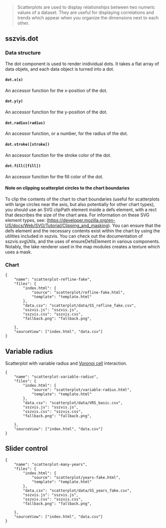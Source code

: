 > Scatterplots are used to display relationships between two numeric values of a dataset. They are
> useful for displaying correlations and trends which appear when you organize the dimensions next
> to each other.

## sszvis.dot

### Data structure

The dot component is used to render inidividual dots. It takes a flat array of data objets, and each
data object is turned into a dot.

#### `dot.x(x)`

An accessor function for the x-position of the dot.

#### `dot.y(y)`

An accessor function for the y-position of the dot.

#### `dot.radius(radius)`

An accessor function, or a number, for the radius of the dot.

#### `dot.stroke([stroke])`

An accessor function for the stroke color of the dot.

#### `dot.fill([fill])`

An accessor function for the fill color of the dot.

#### Note on clipping scatterplot circles to the chart boundaries

To clip the contents of the chart to chart boundaries (useful for scatterplots with large circles
near the axis, but also potentially for other chart types), you should use an SVG clipPath element
inside a defs element, with a rect that describes the size of the chart area. For information on
these SVG element types, see:
(https://developer.mozilla.org/en-US/docs/Web/SVG/Tutorial/Clipping_and_masking). You can ensure
that the defs element and the necessary contents exist within the chart by using the utilities
included in sszvis. You can check out the documentation of sszvis.svgUtils, and the uses of
ensureDefsElement in various components. Notably, the lake renderer used in the map modules creates
a texture which uses a mask.

### Chart

```project
{
    "name": "scatterplot-refline-fake",
    "files": {
        "index.html": {
            "source": "scatterplot/refline-fake.html",
            "template": "template.html"
        },
        "data.csv": "scatterplot/data/SS_refline_fake.csv",
        "sszvis.js": "sszvis.js",
        "sszvis.css": "sszvis.css",
        "fallback.png": "fallback.png",

    },
    "sourceView": ["index.html", "data.csv"]
}
```

## Variable radius

Scatterplot with variable radius and [Voronoi cell](http://bl.ocks.org/mbostock/4060366)
interaction.

```project
{
    "name": "scatterplot-variable-radius",
    "files": {
        "index.html": {
            "source": "scatterplot/variable-radius.html",
            "template": "template.html"
        },
        "data.csv": "scatterplot/data/VRS_basic.csv",
        "sszvis.js": "sszvis.js",
        "sszvis.css": "sszvis.css",
        "fallback.png": "fallback.png",

    },
    "sourceView": ["index.html", "data.csv"]
}
```

## Slider control

```project
{
    "name": "scatterplot-many-years",
    "files": {
        "index.html": {
            "source": "scatterplot/years-fake.html",
            "template": "template.html"
        },
        "data.csv": "scatterplot/data/SS_years_fake.csv",
        "sszvis.js": "sszvis.js",
        "sszvis.css": "sszvis.css",
        "fallback.png": "fallback.png",

    },
    "sourceView": ["index.html", "data.csv"]
}
```
